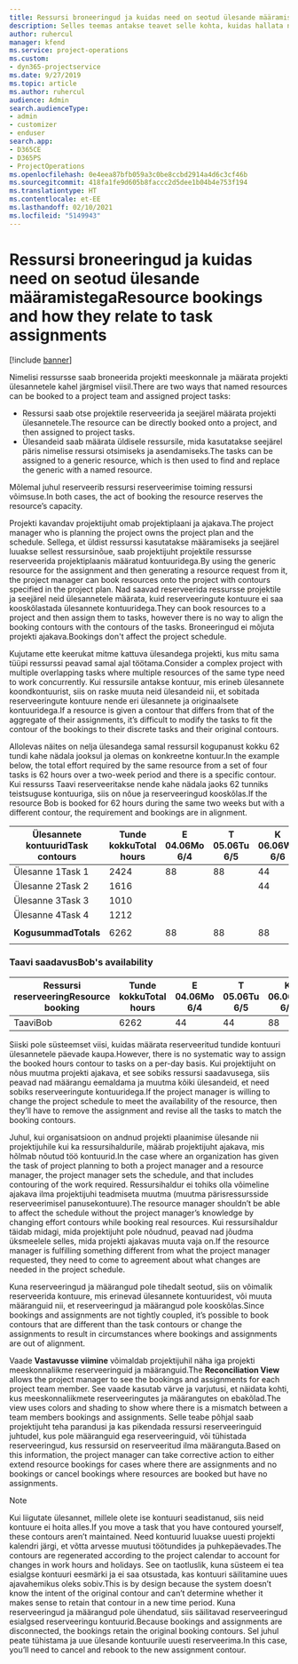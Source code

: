 ```yaml
---
title: Ressursi broneeringud ja kuidas need on seotud ülesande määramistega
description: Selles teemas antakse teavet selle kohta, kuidas hallata nimega ressursse, ressursside broneerimist ja ülesande määramist ning seda, kuidas need üksteisega seotud on.
author: ruhercul
manager: kfend
ms.service: project-operations
ms.custom:
- dyn365-projectservice
ms.date: 9/27/2019
ms.topic: article
ms.author: ruhercul
audience: Admin
search.audienceType:
- admin
- customizer
- enduser
search.app:
- D365CE
- D365PS
- ProjectOperations
ms.openlocfilehash: 0e4eea87bfb059a3c0be8ccbd2914a4d6c3cf46b
ms.sourcegitcommit: 418fa1fe9d605b8faccc2d5dee1b04b4e753f194
ms.translationtype: HT
ms.contentlocale: et-EE
ms.lasthandoff: 02/10/2021
ms.locfileid: "5149943"
---
```

# <a name="resource-bookings-and-how-they-relate-to-task-assignments"></a><span data-ttu-id="b7b55-103">Ressursi broneeringud ja kuidas need on seotud ülesande määramistega</span><span class="sxs-lookup"><span data-stu-id="b7b55-103">Resource bookings and how they relate to task assignments</span></span>

[!include [banner](../includes/psa-now-project-operations.md)]

<span data-ttu-id="b7b55-104">Nimelisi ressursse saab broneerida projekti meeskonnale ja määrata projekti ülesannetele kahel järgmisel viisil.</span><span class="sxs-lookup"><span data-stu-id="b7b55-104">There are two ways that named resources can be booked to a project team and assigned project tasks:</span></span>

- <span data-ttu-id="b7b55-105">Ressursi saab otse projektile reserveerida ja seejärel määrata projekti ülesannetele.</span><span class="sxs-lookup"><span data-stu-id="b7b55-105">The resource can be directly booked onto a project, and then assigned to project tasks.</span></span>
- <span data-ttu-id="b7b55-106">Ülesandeid saab määrata üldisele ressursile, mida kasutatakse seejärel päris nimelise ressursi otsimiseks ja asendamiseks.</span><span class="sxs-lookup"><span data-stu-id="b7b55-106">The tasks can be assigned to a generic resource, which is then used to find and replace the generic with a named resource.</span></span> 

<span data-ttu-id="b7b55-107">Mõlemal juhul reserveerib ressursi reserveerimise toiming ressursi võimsuse.</span><span class="sxs-lookup"><span data-stu-id="b7b55-107">In both cases, the act of booking the resource reserves the resource’s capacity.</span></span>

<span data-ttu-id="b7b55-108">Projekti kavandav projektijuht omab projektiplaani ja ajakava.</span><span class="sxs-lookup"><span data-stu-id="b7b55-108">The project manager who is planning the project owns the project plan and the schedule.</span></span> <span data-ttu-id="b7b55-109">Sellega, et üldist ressurssi kasutatakse määramiseks ja seejärel luuakse sellest ressursinõue, saab projektijuht projektile ressursse reserveerida projektiplaanis määratud kontuuridega.</span><span class="sxs-lookup"><span data-stu-id="b7b55-109">By using the generic resource for the assignment and then generating a resource request from it, the project manager can book resources onto the project with contours specified in the project plan.</span></span> <span data-ttu-id="b7b55-110">Nad saavad reserveerida ressursse projektile ja seejärel neid ülesannetele määrata, kuid reserveeringute kontuure ei saa kooskõlastada ülesannete kontuuridega.</span><span class="sxs-lookup"><span data-stu-id="b7b55-110">They can book resources to a project and then assign them to tasks, however there is no way to align the booking contours with the contours of the tasks.</span></span> <span data-ttu-id="b7b55-111">Broneeringud ei mõjuta projekti ajakava.</span><span class="sxs-lookup"><span data-stu-id="b7b55-111">Bookings don't affect the project schedule.</span></span>

<span data-ttu-id="b7b55-112">Kujutame ette keerukat mitme kattuva ülesandega projekti, kus mitu sama tüüpi ressurssi peavad samal ajal töötama.</span><span class="sxs-lookup"><span data-stu-id="b7b55-112">Consider a complex project with multiple overlapping tasks where multiple resources of the same type need to work concurrently.</span></span> <span data-ttu-id="b7b55-113">Kui ressursile antakse kontuur, mis erineb ülesannete koondkontuurist, siis on raske muuta neid ülesandeid nii, et sobitada reserveeringute kontuure nende eri ülesannete ja originaalsete kontuuridega.</span><span class="sxs-lookup"><span data-stu-id="b7b55-113">If a resource is given a contour that differs from that of the aggregate of their assignments, it’s difficult to modify the tasks to fit the contour of the bookings to their discrete tasks and their original contours.</span></span>

<span data-ttu-id="b7b55-114">Allolevas näites on nelja ülesandega samal ressursil kogupanust kokku 62 tundi kahe nädala jooksul ja olemas on konkreetne kontuur.</span><span class="sxs-lookup"><span data-stu-id="b7b55-114">In the example below, the total effort required by the same resource from a set of four tasks is 62 hours over a two-week period and there is a specific contour.</span></span> <span data-ttu-id="b7b55-115">Kui ressurss Taavi reserveeritakse nende kahe nädala jaoks 62 tunniks teistsuguse kontuuriga, siis on nõue ja reserveeringud kooskõlas.</span><span class="sxs-lookup"><span data-stu-id="b7b55-115">If the resource Bob is booked for 62 hours during the same two weeks but with a different contour, the requirement and bookings are in alignment.</span></span>

| <span data-ttu-id="b7b55-116">**Ülesannete kontuurid**</span><span class="sxs-lookup"><span data-stu-id="b7b55-116">**Task contours**</span></span>    | <span data-ttu-id="b7b55-117">**Tunde kokku**</span><span class="sxs-lookup"><span data-stu-id="b7b55-117">**Total hours**</span></span> | <span data-ttu-id="b7b55-118">E 04.06</span><span class="sxs-lookup"><span data-stu-id="b7b55-118">Mo 6/4</span></span> | <span data-ttu-id="b7b55-119">T 05.06</span><span class="sxs-lookup"><span data-stu-id="b7b55-119">Tu 6/5</span></span> | <span data-ttu-id="b7b55-120">K 06.06</span><span class="sxs-lookup"><span data-stu-id="b7b55-120">We 6/6</span></span> | <span data-ttu-id="b7b55-121">N 07.06</span><span class="sxs-lookup"><span data-stu-id="b7b55-121">Th 6/7</span></span> | <span data-ttu-id="b7b55-122">R 08.06</span><span class="sxs-lookup"><span data-stu-id="b7b55-122">Fr 6/8</span></span> | <span data-ttu-id="b7b55-123">L 09.06</span><span class="sxs-lookup"><span data-stu-id="b7b55-123">Sa 6/9</span></span> | <span data-ttu-id="b7b55-124">P 10.06</span><span class="sxs-lookup"><span data-stu-id="b7b55-124">Su 6/10</span></span> | <span data-ttu-id="b7b55-125">E 11.06</span><span class="sxs-lookup"><span data-stu-id="b7b55-125">Mo 6/11</span></span> | <span data-ttu-id="b7b55-126">T 12.06</span><span class="sxs-lookup"><span data-stu-id="b7b55-126">Tu 6/12</span></span> | <span data-ttu-id="b7b55-127">K 13.06</span><span class="sxs-lookup"><span data-stu-id="b7b55-127">We 6/13</span></span> | <span data-ttu-id="b7b55-128">N 14.06</span><span class="sxs-lookup"><span data-stu-id="b7b55-128">Th 6/14</span></span> | <span data-ttu-id="b7b55-129">R 15.06</span><span class="sxs-lookup"><span data-stu-id="b7b55-129">Fr 6/15</span></span> |
|----------------------|-----------------|--------|--------|--------|--------|--------|--------|---------|---------|---------|---------|---------|---------|
| <span data-ttu-id="b7b55-130">Ülesanne 1</span><span class="sxs-lookup"><span data-stu-id="b7b55-130">Task 1</span></span>               | <span data-ttu-id="b7b55-131">24</span><span class="sxs-lookup"><span data-stu-id="b7b55-131">24</span></span>              | <span data-ttu-id="b7b55-132">8</span><span class="sxs-lookup"><span data-stu-id="b7b55-132">8</span></span>      | <span data-ttu-id="b7b55-133">8</span><span class="sxs-lookup"><span data-stu-id="b7b55-133">8</span></span>      | <span data-ttu-id="b7b55-134">4</span><span class="sxs-lookup"><span data-stu-id="b7b55-134">4</span></span>      |        |        |        |         |         |         | <span data-ttu-id="b7b55-135">4</span><span class="sxs-lookup"><span data-stu-id="b7b55-135">4</span></span>       |         |         |
| <span data-ttu-id="b7b55-136">Ülesanne 2</span><span class="sxs-lookup"><span data-stu-id="b7b55-136">Task 2</span></span>               | <span data-ttu-id="b7b55-137">16</span><span class="sxs-lookup"><span data-stu-id="b7b55-137">16</span></span>              |        |        | <span data-ttu-id="b7b55-138">4</span><span class="sxs-lookup"><span data-stu-id="b7b55-138">4</span></span>      | <span data-ttu-id="b7b55-139">4</span><span class="sxs-lookup"><span data-stu-id="b7b55-139">4</span></span>      |        |        |         | <span data-ttu-id="b7b55-140">8</span><span class="sxs-lookup"><span data-stu-id="b7b55-140">8</span></span>       |         |         |         |         |
| <span data-ttu-id="b7b55-141">Ülesanne 3</span><span class="sxs-lookup"><span data-stu-id="b7b55-141">Task 3</span></span>               | <span data-ttu-id="b7b55-142">10</span><span class="sxs-lookup"><span data-stu-id="b7b55-142">10</span></span>              |        |        |        |        | <span data-ttu-id="b7b55-143">4</span><span class="sxs-lookup"><span data-stu-id="b7b55-143">4</span></span>      |        |         |         | <span data-ttu-id="b7b55-144">4</span><span class="sxs-lookup"><span data-stu-id="b7b55-144">4</span></span>       |         | <span data-ttu-id="b7b55-145">2</span><span class="sxs-lookup"><span data-stu-id="b7b55-145">2</span></span>       |         |
| <span data-ttu-id="b7b55-146">Ülesanne 4</span><span class="sxs-lookup"><span data-stu-id="b7b55-146">Task 4</span></span>               | <span data-ttu-id="b7b55-147">12</span><span class="sxs-lookup"><span data-stu-id="b7b55-147">12</span></span>              |        |        |        |        |        |        |         |         |         | <span data-ttu-id="b7b55-148">4</span><span class="sxs-lookup"><span data-stu-id="b7b55-148">4</span></span>       |         | <span data-ttu-id="b7b55-149">8</span><span class="sxs-lookup"><span data-stu-id="b7b55-149">8</span></span>       |
|                      |                 |        |        |        |        |        |        |         |         |         |         |         |         |
| <span data-ttu-id="b7b55-150">**Kogusummad**</span><span class="sxs-lookup"><span data-stu-id="b7b55-150">**Totals**</span></span>           | <span data-ttu-id="b7b55-151">62</span><span class="sxs-lookup"><span data-stu-id="b7b55-151">62</span></span>              | <span data-ttu-id="b7b55-152">8</span><span class="sxs-lookup"><span data-stu-id="b7b55-152">8</span></span>      | <span data-ttu-id="b7b55-153">8</span><span class="sxs-lookup"><span data-stu-id="b7b55-153">8</span></span>      | <span data-ttu-id="b7b55-154">8</span><span class="sxs-lookup"><span data-stu-id="b7b55-154">8</span></span>      | <span data-ttu-id="b7b55-155">4</span><span class="sxs-lookup"><span data-stu-id="b7b55-155">4</span></span>      | <span data-ttu-id="b7b55-156">4</span><span class="sxs-lookup"><span data-stu-id="b7b55-156">4</span></span>      |        |         | <span data-ttu-id="b7b55-157">8</span><span class="sxs-lookup"><span data-stu-id="b7b55-157">8</span></span>       | <span data-ttu-id="b7b55-158">4</span><span class="sxs-lookup"><span data-stu-id="b7b55-158">4</span></span>       | <span data-ttu-id="b7b55-159">8</span><span class="sxs-lookup"><span data-stu-id="b7b55-159">8</span></span>       | <span data-ttu-id="b7b55-160">2</span><span class="sxs-lookup"><span data-stu-id="b7b55-160">2</span></span>       | <span data-ttu-id="b7b55-161">8</span><span class="sxs-lookup"><span data-stu-id="b7b55-161">8</span></span>       |
|                      |                 |        |        |        |        |        |        |         |         |         |         |

### <a name="bobs-availability"></a><span data-ttu-id="b7b55-162">Taavi saadavus</span><span class="sxs-lookup"><span data-stu-id="b7b55-162">Bob's availability</span></span>
| <span data-ttu-id="b7b55-163">**Ressursi reserveering**</span><span class="sxs-lookup"><span data-stu-id="b7b55-163">**Resource   booking**</span></span> | <span data-ttu-id="b7b55-164">**Tunde kokku**</span><span class="sxs-lookup"><span data-stu-id="b7b55-164">**Total hours**</span></span> | <span data-ttu-id="b7b55-165">E 04.06</span><span class="sxs-lookup"><span data-stu-id="b7b55-165">Mo 6/4</span></span> | <span data-ttu-id="b7b55-166">T 05.06</span><span class="sxs-lookup"><span data-stu-id="b7b55-166">Tu 6/5</span></span> | <span data-ttu-id="b7b55-167">K 06.06</span><span class="sxs-lookup"><span data-stu-id="b7b55-167">We 6/6</span></span> | <span data-ttu-id="b7b55-168">N 07.06</span><span class="sxs-lookup"><span data-stu-id="b7b55-168">Th 6/7</span></span> | <span data-ttu-id="b7b55-169">R 08.06</span><span class="sxs-lookup"><span data-stu-id="b7b55-169">Fr 6/8</span></span> | <span data-ttu-id="b7b55-170">L 09.06</span><span class="sxs-lookup"><span data-stu-id="b7b55-170">Sa 6/9</span></span> | <span data-ttu-id="b7b55-171">P 10.06</span><span class="sxs-lookup"><span data-stu-id="b7b55-171">Su 6/10</span></span> | <span data-ttu-id="b7b55-172">E 11.06</span><span class="sxs-lookup"><span data-stu-id="b7b55-172">Mo 6/11</span></span> | <span data-ttu-id="b7b55-173">T 12.06</span><span class="sxs-lookup"><span data-stu-id="b7b55-173">Tu 6/12</span></span> | <span data-ttu-id="b7b55-174">K 13.06</span><span class="sxs-lookup"><span data-stu-id="b7b55-174">We 6/13</span></span> | <span data-ttu-id="b7b55-175">N 14.06</span><span class="sxs-lookup"><span data-stu-id="b7b55-175">Th 6/14</span></span> | <span data-ttu-id="b7b55-176">R 15.06</span><span class="sxs-lookup"><span data-stu-id="b7b55-176">Fr 6/15</span></span> |
|------------------------|-----------------|--------|--------|--------|--------|--------|--------|---------|---------|---------|---------|---------|---------|
| <span data-ttu-id="b7b55-177">Taavi</span><span class="sxs-lookup"><span data-stu-id="b7b55-177">Bob</span></span>                    | <span data-ttu-id="b7b55-178">62</span><span class="sxs-lookup"><span data-stu-id="b7b55-178">62</span></span>              | <span data-ttu-id="b7b55-179">4</span><span class="sxs-lookup"><span data-stu-id="b7b55-179">4</span></span>      | <span data-ttu-id="b7b55-180">4</span><span class="sxs-lookup"><span data-stu-id="b7b55-180">4</span></span>      | <span data-ttu-id="b7b55-181">8</span><span class="sxs-lookup"><span data-stu-id="b7b55-181">8</span></span>      | <span data-ttu-id="b7b55-182">8</span><span class="sxs-lookup"><span data-stu-id="b7b55-182">8</span></span>      | <span data-ttu-id="b7b55-183">8</span><span class="sxs-lookup"><span data-stu-id="b7b55-183">8</span></span>      |        |         | <span data-ttu-id="b7b55-184">4</span><span class="sxs-lookup"><span data-stu-id="b7b55-184">4</span></span>       | <span data-ttu-id="b7b55-185">4</span><span class="sxs-lookup"><span data-stu-id="b7b55-185">4</span></span>       | <span data-ttu-id="b7b55-186">8</span><span class="sxs-lookup"><span data-stu-id="b7b55-186">8</span></span>       | <span data-ttu-id="b7b55-187">8</span><span class="sxs-lookup"><span data-stu-id="b7b55-187">8</span></span>       | <span data-ttu-id="b7b55-188">6</span><span class="sxs-lookup"><span data-stu-id="b7b55-188">6</span></span>       |

<span data-ttu-id="b7b55-189">Siiski pole süsteemset viisi, kuidas määrata reserveeritud tundide kontuuri ülesannetele päevade kaupa.</span><span class="sxs-lookup"><span data-stu-id="b7b55-189">However, there is no systematic way to assign the booked hours contour to tasks on a per-day basis.</span></span> <span data-ttu-id="b7b55-190">Kui projektijuht on nõus muutma projekti ajakava, et see sobiks ressursi saadavusega, siis peavad nad määrangu eemaldama ja muutma kõiki ülesandeid, et need sobiks reserveeringute kontuuridega.</span><span class="sxs-lookup"><span data-stu-id="b7b55-190">If the project manager is willing to change the project schedule to meet the availability of the resource, then they’ll have to remove the assignment and revise all the tasks to match the booking contours.</span></span>

<span data-ttu-id="b7b55-191">Juhul, kui organisatsioon on andnud projekti plaanimise ülesande nii projektijuhile kui ka ressursihaldurile, määrab projektijuht ajakava, mis hõlmab nõutud töö kontuurid.</span><span class="sxs-lookup"><span data-stu-id="b7b55-191">In the case where an organization has given the task of project planning to both a project manager and a resource manager, the project manager sets the schedule, and that includes contouring of the work required.</span></span> <span data-ttu-id="b7b55-192">Ressursihaldur ei tohiks olla võimeline ajakava ilma projektijuhi teadmiseta muutma (muutma pärisressursside reserveerimisel panusekontuure).</span><span class="sxs-lookup"><span data-stu-id="b7b55-192">The resource manager shouldn’t be able to affect the schedule without the project manager’s knowledge by changing effort contours while booking real resources.</span></span> <span data-ttu-id="b7b55-193">Kui ressursihaldur täidab midagi, mida projektijuht pole nõudnud, peavad nad jõudma üksmeelele selles, mida projekti ajakavas muuta vaja on.</span><span class="sxs-lookup"><span data-stu-id="b7b55-193">If the resource manager is fulfilling something different from what the project manager requested, they need to come to agreement about what changes are needed in the project schedule.</span></span>

<span data-ttu-id="b7b55-194">Kuna reserveeringud ja määrangud pole tihedalt seotud, siis on võimalik reserveerida kontuure, mis erinevad ülesannete kontuuridest, või muuta määranguid nii, et reserveeringud ja määrangud pole kooskõlas.</span><span class="sxs-lookup"><span data-stu-id="b7b55-194">Since bookings and assignments are not tightly coupled, it’s possible to book contours that are different than the task contours or change the assignments to result in circumstances where bookings and assignments are out of alignment.</span></span>

<span data-ttu-id="b7b55-195">Vaade **Vastavusse viimine** võimaldab projektijuhil näha iga projekti meeskonnaliikme reserveeringuid ja määranguid.</span><span class="sxs-lookup"><span data-stu-id="b7b55-195">The **Reconciliation View** allows the project manager to see the bookings and assignments for each project team member.</span></span> <span data-ttu-id="b7b55-196">See vaade kasutab värve ja varjutusi, et näidata kohti, kus meeskonnaliikmete reserveeringutes ja määrangutes on ebakõlad.</span><span class="sxs-lookup"><span data-stu-id="b7b55-196">The view uses colors and shading to show where there is a mismatch between a team members bookings and assignments.</span></span> <span data-ttu-id="b7b55-197">Selle teabe põhjal saab projektijuht teha parandusi ja kas pikendada ressursi reserveeringuid juhtudel, kus pole määranguid ega reserveeringuid, või tühistada reserveeringud, kus ressursid on reserveeritud ilma määranguta.</span><span class="sxs-lookup"><span data-stu-id="b7b55-197">Based on this information, the project manager can take corrective action to either extend resource bookings for cases where there are assignments and no bookings or cancel bookings where resources are booked but have no assignments.</span></span>

> [!NOTE]
> <span data-ttu-id="b7b55-198">Kui liigutate ülesannet, millele olete ise kontuuri seadistanud, siis neid kontuure ei hoita alles.</span><span class="sxs-lookup"><span data-stu-id="b7b55-198">If you move a task that you have contoured yourself, these contours aren’t maintained.</span></span> <span data-ttu-id="b7b55-199">Need kontuurid luuakse uuesti projekti kalendri järgi, et võtta arvesse muutusi töötundides ja puhkepäevades.</span><span class="sxs-lookup"><span data-stu-id="b7b55-199">The contours are regenerated according to the project calendar to account for changes in work hours and holidays.</span></span> <span data-ttu-id="b7b55-200">See on taotluslik, kuna süsteem ei tea esialgse kontuuri eesmärki ja ei saa otsustada, kas kontuuri säilitamine uues ajavahemikus oleks sobiv.</span><span class="sxs-lookup"><span data-stu-id="b7b55-200">This is by design because the system doesn’t know the intent of the original contour and can’t determine whether it makes sense to retain that contour in a new time period.</span></span> <span data-ttu-id="b7b55-201">Kuna reserveeringud ja määrangud pole ühendatud, siis säilitavad reserveeringud esialgsed reserveeringu kontuurid.</span><span class="sxs-lookup"><span data-stu-id="b7b55-201">Because bookings and assignments are disconnected, the bookings retain the original booking contours.</span></span> <span data-ttu-id="b7b55-202">Sel juhul peate tühistama ja uue ülesande kontuurile uuesti reserveerima.</span><span class="sxs-lookup"><span data-stu-id="b7b55-202">In this case, you’ll need to cancel and rebook to the new assignment contour.</span></span>

